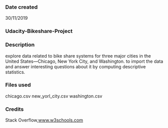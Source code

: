 ### Date created
30/11/2019

### Udacity-Bikeshare-Project

### Description
explore data related to bike share systems for three major cities in the United States—Chicago, New York City, and Washington.
 to import the data and answer interesting questions about it by computing descriptive statistics.

### Files used
chicago.csv
new_yorl_city.csv
washington.csv

### Credits
Stack Overflow,www.w3schools.com
